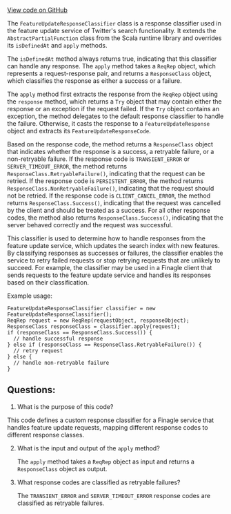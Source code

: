 [View code on GitHub](https://github.com/misbahsy/the-algorithm/src/java/com/twitter/search/feature_update_service/FeatureUpdateResponseClassifier.java)

The `FeatureUpdateResponseClassifier` class is a response classifier used in the feature update service of Twitter's search functionality. It extends the `AbstractPartialFunction` class from the Scala runtime library and overrides its `isDefinedAt` and `apply` methods. 

The `isDefinedAt` method always returns true, indicating that this classifier can handle any response. The `apply` method takes a `ReqRep` object, which represents a request-response pair, and returns a `ResponseClass` object, which classifies the response as either a success or a failure.

The `apply` method first extracts the response from the `ReqRep` object using the `response` method, which returns a `Try` object that may contain either the response or an exception if the request failed. If the `Try` object contains an exception, the method delegates to the default response classifier to handle the failure. Otherwise, it casts the response to a `FeatureUpdateResponse` object and extracts its `FeatureUpdateResponseCode`.

Based on the response code, the method returns a `ResponseClass` object that indicates whether the response is a success, a retryable failure, or a non-retryable failure. If the response code is `TRANSIENT_ERROR` or `SERVER_TIMEOUT_ERROR`, the method returns `ResponseClass.RetryableFailure()`, indicating that the request can be retried. If the response code is `PERSISTENT_ERROR`, the method returns `ResponseClass.NonRetryableFailure()`, indicating that the request should not be retried. If the response code is `CLIENT_CANCEL_ERROR`, the method returns `ResponseClass.Success()`, indicating that the request was cancelled by the client and should be treated as a success. For all other response codes, the method also returns `ResponseClass.Success()`, indicating that the server behaved correctly and the request was successful.

This classifier is used to determine how to handle responses from the feature update service, which updates the search index with new features. By classifying responses as successes or failures, the classifier enables the service to retry failed requests or stop retrying requests that are unlikely to succeed. For example, the classifier may be used in a Finagle client that sends requests to the feature update service and handles its responses based on their classification. 

Example usage:
```
FeatureUpdateResponseClassifier classifier = new FeatureUpdateResponseClassifier();
ReqRep request = new ReqRep(requestObject, responseObject);
ResponseClass responseClass = classifier.apply(request);
if (responseClass == ResponseClass.Success()) {
  // handle successful response
} else if (responseClass == ResponseClass.RetryableFailure()) {
  // retry request
} else {
  // handle non-retryable failure
}
```
## Questions: 
 1. What is the purpose of this code?
   
   This code defines a custom response classifier for a Finagle service that handles feature update requests, mapping different response codes to different response classes.

2. What is the input and output of the `apply` method?
   
   The `apply` method takes a `ReqRep` object as input and returns a `ResponseClass` object as output.

3. What response codes are classified as retryable failures?
   
   The `TRANSIENT_ERROR` and `SERVER_TIMEOUT_ERROR` response codes are classified as retryable failures.